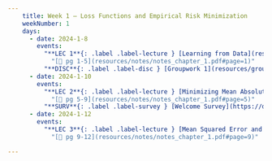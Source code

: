```yaml
---
    title: Week 1 – Loss Functions and Empirical Risk Minimization
    weekNumber: 1
    days:
      - date: 2024-1-8
        events:
          "**LEC 1**{: .label .label-lecture } [Learning from Data](resources/lecture/lec01.pdf) [✏️](resources/lecture/lec01_a00.pdf)": 
            "[📖 pg 1-5](resources/notes/notes_chapter_1.pdf#page=1)"
          "**DISC**{: .label .label-disc } [Groupwork 1](resources/groupwork/groupwork1.pdf) ":
      - date: 2024-1-10
        events:
          "**LEC 2**{: .label .label-lecture } [Minimizing Mean Absolute Error](resources/lecture/lec02.pdf) [✏️](resources/lecture/lec02_b00.pdf)": 
            "[📖 pg 5-9](resources/notes/notes_chapter_1.pdf#page=5)"
          "**SURV**{: .label .label-survey } [Welcome Survey](https://docs.google.com/forms/d/e/1FAIpQLSe-u3gy2b-MbNV4vT20U_hTTA8aOrOtsIA7fBa8dhCy0_Zs8A/viewform?usp=sf_link)":
      - date: 2024-1-12
        events:
          "**LEC 3**{: .label .label-lecture } [Mean Squared Error and Empirical Risk Minimization](resources/lecture/lec03.pdf) [✏️](resources/lecture/lec03_a00.pdf)": 
            "[📖 pg 9-12](resources/notes/notes_chapter_1.pdf#page=9)"

---
```

